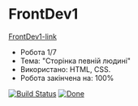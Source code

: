 # FrontDev1
<a href="https://tflashgamer.github.io/projects/FrontDev1/index.html" target="_blank">FrontDev1-link</a>


- Робота 1/7
- Тема: "Сторінка певній людині"
- Використано: HTML, CSS.
- Робота закінчена на: 100%

[![Build Status](http://img.shields.io/travis/badges/badgerbadgerbadger.svg?style=flat-square)](https://travis-ci.org/badges/badgerbadgerbadger)
[![Done](http://img.shields.io/coveralls/badges/badgerbadgerbadger.svg?style=flat-square)](https://coveralls.io/r/badges/badgerbadgerbadger)
